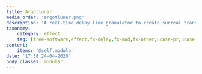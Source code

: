 ```yaml
---
title: Argotlunar
media_order: 'argotlunar.png'
description: 'A real-time delay-line granulator to create surreal transformations'
taxonomy:
    category: effect
    tag: [free-software,effect,fx-delay,fx-mod,fx-other,ucase-pr,ucase-fx]
content:
    items: '@self.modular'
date: '17:38 24-04-2020'
body_classes: modular
---
```


